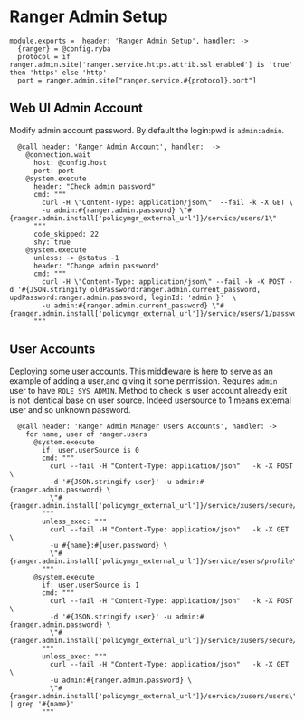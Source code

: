 
# Ranger Admin Setup

    module.exports =  header: 'Ranger Admin Setup', handler: ->
      {ranger} = @config.ryba
      protocol = if ranger.admin.site['ranger.service.https.attrib.ssl.enabled'] is 'true' then 'https' else 'http'
      port = ranger.admin.site["ranger.service.#{protocol}.port"]

## Web UI Admin Account
Modify admin account password. By default the login:pwd  is `admin:admin`.

      @call header: 'Ranger Admin Account', handler:  ->
        @connection.wait
          host: @config.host
          port: port
        @system.execute
          header: "Check admin password"
          cmd: """
            curl -H \"Content-Type: application/json\"  --fail -k -X GET \ 
            -u admin:#{ranger.admin.password} \"#{ranger.admin.install['policymgr_external_url']}/service/users/1\"
          """
          code_skipped: 22
          shy: true
        @system.execute
          unless: -> @status -1
          header: "Change admin password"
          cmd: """
            curl -H \"Content-Type: application/json\" --fail -k -X POST -d '#{JSON.stringify oldPassword:ranger.admin.current_password, updPassword:ranger.admin.password, loginId: 'admin'}'  \ 
            -u admin:#{ranger.admin.current_password} \"#{ranger.admin.install['policymgr_external_url']}/service/users/1/passwordchange\"
          """

## User Accounts
Deploying some user accounts. This middleware is here to serve
as an example of adding a user,and giving it some permission.
Requires `admin` user to have `ROLE_SYS_ADMIN`.
Method to check is user account already exit is not identical base on user source.
Indeed usersource to 1 means external user and so unknown password.

      @call header: 'Ranger Admin Manager Users Accounts', handler: ->
        for name, user of ranger.users
          @system.execute
            if: user.userSource is 0
            cmd: """
              curl --fail -H "Content-Type: application/json"   -k -X POST \ 
              -d '#{JSON.stringify user}' -u admin:#{ranger.admin.password} \
              \"#{ranger.admin.install['policymgr_external_url']}/service/xusers/secure/users\"
            """
            unless_exec: """
              curl --fail -H "Content-Type: application/json"   -k -X GET \ 
              -u #{name}:#{user.password} \
              \"#{ranger.admin.install['policymgr_external_url']}/service/users/profile\"
            """
          @system.execute
            if: user.userSource is 1 
            cmd: """
              curl --fail -H "Content-Type: application/json"   -k -X POST \ 
              -d '#{JSON.stringify user}' -u admin:#{ranger.admin.password} \
              \"#{ranger.admin.install['policymgr_external_url']}/service/xusers/secure/users\"
            """
            unless_exec: """
              curl --fail -H "Content-Type: application/json"   -k -X GET \ 
              -u admin:#{ranger.admin.password} \
              \"#{ranger.admin.install['policymgr_external_url']}/service/xusers/users\" | grep '#{name}'
            """

